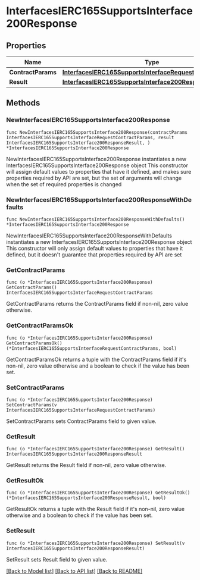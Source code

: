 # InterfacesIERC165SupportsInterface200Response

## Properties

Name | Type | Description | Notes
------------ | ------------- | ------------- | -------------
**ContractParams** | [**InterfacesIERC165SupportsInterfaceRequestContractParams**](InterfacesIERC165SupportsInterfaceRequestContractParams.md) |  | 
**Result** | [**InterfacesIERC165SupportsInterface200ResponseResult**](InterfacesIERC165SupportsInterface200ResponseResult.md) |  | 

## Methods

### NewInterfacesIERC165SupportsInterface200Response

`func NewInterfacesIERC165SupportsInterface200Response(contractParams InterfacesIERC165SupportsInterfaceRequestContractParams, result InterfacesIERC165SupportsInterface200ResponseResult, ) *InterfacesIERC165SupportsInterface200Response`

NewInterfacesIERC165SupportsInterface200Response instantiates a new InterfacesIERC165SupportsInterface200Response object
This constructor will assign default values to properties that have it defined,
and makes sure properties required by API are set, but the set of arguments
will change when the set of required properties is changed

### NewInterfacesIERC165SupportsInterface200ResponseWithDefaults

`func NewInterfacesIERC165SupportsInterface200ResponseWithDefaults() *InterfacesIERC165SupportsInterface200Response`

NewInterfacesIERC165SupportsInterface200ResponseWithDefaults instantiates a new InterfacesIERC165SupportsInterface200Response object
This constructor will only assign default values to properties that have it defined,
but it doesn't guarantee that properties required by API are set

### GetContractParams

`func (o *InterfacesIERC165SupportsInterface200Response) GetContractParams() InterfacesIERC165SupportsInterfaceRequestContractParams`

GetContractParams returns the ContractParams field if non-nil, zero value otherwise.

### GetContractParamsOk

`func (o *InterfacesIERC165SupportsInterface200Response) GetContractParamsOk() (*InterfacesIERC165SupportsInterfaceRequestContractParams, bool)`

GetContractParamsOk returns a tuple with the ContractParams field if it's non-nil, zero value otherwise
and a boolean to check if the value has been set.

### SetContractParams

`func (o *InterfacesIERC165SupportsInterface200Response) SetContractParams(v InterfacesIERC165SupportsInterfaceRequestContractParams)`

SetContractParams sets ContractParams field to given value.


### GetResult

`func (o *InterfacesIERC165SupportsInterface200Response) GetResult() InterfacesIERC165SupportsInterface200ResponseResult`

GetResult returns the Result field if non-nil, zero value otherwise.

### GetResultOk

`func (o *InterfacesIERC165SupportsInterface200Response) GetResultOk() (*InterfacesIERC165SupportsInterface200ResponseResult, bool)`

GetResultOk returns a tuple with the Result field if it's non-nil, zero value otherwise
and a boolean to check if the value has been set.

### SetResult

`func (o *InterfacesIERC165SupportsInterface200Response) SetResult(v InterfacesIERC165SupportsInterface200ResponseResult)`

SetResult sets Result field to given value.



[[Back to Model list]](../README.md#documentation-for-models) [[Back to API list]](../README.md#documentation-for-api-endpoints) [[Back to README]](../README.md)


